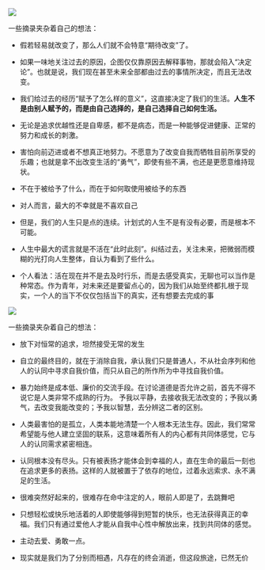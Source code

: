 <img src="https://img-1301102143.cos.ap-beijing.myqcloud.com/202112111604176.jpg">

一些摘录夹杂着自己的想法：

- 假若轻易就改变了，那么人们就不会特意“期待改变”了。

- 如果一味地关注过去的原因，企图仅仅靠原因去解释事物，那就会陷入“决定论”。也就是说，我们现在甚至未来全部都由过去的事情所决定，而且无法改变。
- 我们给过去的经历“赋予了怎么样的意义”，这直接决定了我们的生活。**人生不是由别人赋予的，而是由自己选择的，是自己选择自己如何生活。**
- 无论是追求优越性还是自卑感，都不是病态，而是一种能够促进健康、正常的努力和成长的刺激。
- 害怕向前迈进或者不想真正地努力。不愿意为了改变自我而牺牲目前所享受的乐趣；也就是拿不出改变生活的“勇气”，即使有些不满，也还是更愿意维持现状。
- 不在于被给予了什么，而在于如何取使用被给予的东西
- 对人而言，最大的不幸就是不喜欢自己
- 但是，我们的人生只是点的连续。计划式的人生不是有没有必要，而是根本不可能。
- 人生中最大的谎言就是不活在“此时此刻”。纠结过去，关注未来，把微弱而模糊的光打向人生整体，自认为看到了些什么。
- 个人看法：活在现在并不是去及时行乐，而是去感受真实，无聊也可以当作是种常态。作为青年，对未来还是要留点心的，因为我们从始至终都扎根于现实，一个人的当下不仅仅包括当下的真实，还有想要去完成的事

<img src="https://img-1301102143.cos.ap-beijing.myqcloud.com/202112111605851.jpg">

一些摘录夹杂着自己的想法：

- 放下对恒常的追求，坦然接受无常的发生

- 自立的最终目的，就在于消除自我，承认我们只是普通人，不从社会序列和他人的认同中寻求自我价值，而只从自己的所作所为中寻找自我价值。
- 暴力始终是成本低、廉价的交流手段。在讨论道德是否允许之前，首先不得不说它是人类非常不成熟的行为。
予我以平静，去接收我无法改变的；予我以勇气，去改变我能改变的；予我以智慧，去分辨这二者的区别。
- 人类最害怕的是孤立，人类本能地清楚一个人根本无法生存。因此，我们常常希望能与他人建立坚固的联系，这意味着所有人的内心都有共同体感觉，它与人的认同需求紧密相连。
- 认同根本没有尽头。只有被表扬才能体会到幸福的人，直在生命的最后一刻也在追求更多的表扬。这样的人就被置于了依存的地位，过着永远索求、永不满足的生活。
- 很难突然好起来的，很难存在命中注定的人，眼前人即是了，去跳舞吧
- 只想轻松或快乐地活着的人即使能够得到短暂的快乐，也无法获得真正的幸福。我们只有通过爱他人才能从自我中心性中解放出来，找到共同体的感觉。
- 主动去爱、勇敢一点。
- 现实就是我们为了分别而相遇，凡存在的终会消逝，但这段旅途，已然无价
